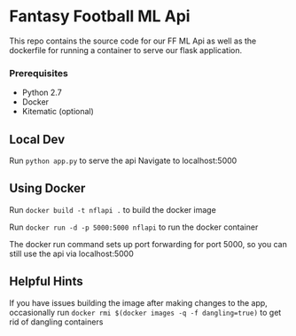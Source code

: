 # Fantasy Football ML Api

This repo contains the source code for our FF ML Api as well as the dockerfile for running a container to serve our flask application.

### Prerequisites

* Python 2.7
* Docker
* Kitematic (optional)

## Local Dev

Run ```python app.py``` to serve the api
Navigate to localhost:5000

## Using Docker

Run ```docker build -t nflapi .``` to build the docker image

Run ```docker run -d -p 5000:5000 nflapi``` to run the docker container

The docker run command sets up port forwarding for port 5000, so you can still use the api via localhost:5000

## Helpful Hints

If you have issues building the image after making changes to the app, occasionally run ```docker rmi $(docker images -q -f dangling=true)``` to get rid of dangling containers
